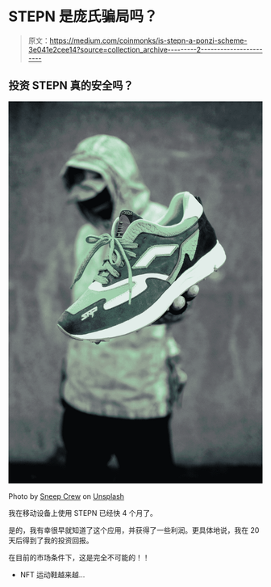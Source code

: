 # STEPN 是庞氏骗局吗？

> 原文：<https://medium.com/coinmonks/is-stepn-a-ponzi-scheme-3e041e2cee14?source=collection_archive---------2----------------------->

## 投资 STEPN 真的安全吗？

![](img/e976c6d1afdc8abdd931a13ae4334f8b.png)

Photo by [Sneep Crew](https://unsplash.com/@sneepcrew?utm_source=medium&utm_medium=referral) on [Unsplash](https://unsplash.com?utm_source=medium&utm_medium=referral)

我在移动设备上使用 STEPN 已经快 4 个月了。

是的，我有幸很早就知道了这个应用，并获得了一些利润。更具体地说，我在 20 天后得到了我的投资回报。

在目前的市场条件下，这是完全不可能的！！

*   NFT 运动鞋越来越…